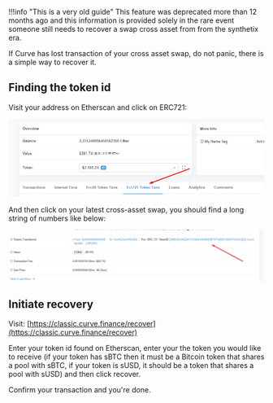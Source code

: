 !!!info "This is a very old guide"
    This feature was deprecated more than 12 months ago and this information is provided solely in the rare event someone still needs to recover a swap cross asset from from the synthetix era.

If Curve has lost transaction of your cross asset swap, do not panic, there is a simple way to recover it.

## **Finding the token id**

Visit your address on Etherscan and click on ERC721:

![Etherscan ERC721](../images/etherscan-erc721.webp)

And then click on your latest cross-asset swap, you should find a long string of numbers like below:

![Etherscan ERC721 ID](../images/etherscan-erc721-id.webp)

## **Initiate recovery**

Visit: [https://classic.curve.finance/recover](https://classic.curve.finance/recover)​

Enter your token id found on Etherscan, enter your the token you would like to receive (if your token has sBTC then it must be a Bitcoin token that shares a pool with sBTC, if your token is sUSD, it should be a token that shares a pool with sUSD) and then click recover.

Confirm your transaction and you're done.
